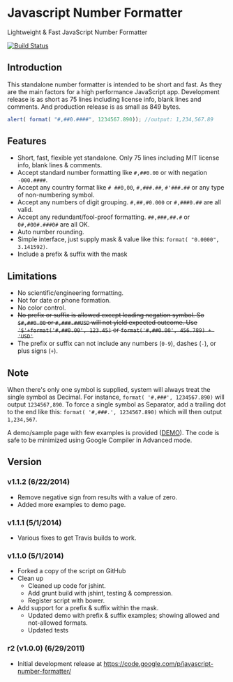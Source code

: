 # Javascript Number Formatter

Lightweight & Fast JavaScript Number Formatter

[![Build Status](https://travis-ci.org/Mottie/javascript-number-formatter.png?branch=master)](https://travis-ci.org/Mottie/javascript-number-formatter)

## Introduction

This standalone number formatter is intended to be short and fast. As they are the main factors for a high performance JavaScript app. Development release is as short as 75 lines including license info, blank lines and comments. And production release is as small as 849 bytes.

```js
alert( format( "#,##0.####", 1234567.890)); //output: 1,234,567.89
```

## Features

* Short, fast, flexible yet standalone. Only 75 lines including MIT license info, blank lines & comments.
* Accept standard number formatting like `#,##0.00` or with negation `-000.####`.
* Accept any country format like `# ##0,00`, `#,###.##`, `#'###.##` or any type of non-numbering symbol.
* Accept any numbers of digit grouping. `#,##,#0.000` or `#,###0.##` are all valid.
* Accept any redundant/fool-proof formatting. `##,###,##.#` or `0#,#00#.###0#` are all OK.
* Auto number rounding.
* Simple interface, just supply mask & value like this: `format( "0.0000", 3.141592)`.
* Include a prefix &amp; suffix with the mask

## Limitations

* No scientific/engineering formatting.
* Not for date or phone formation.
* No color control.
* <del>No prefix or suffix is allowed except leading negation symbol. So `$#,##0.00` or `#,###.##USD` will not yield expected outcome. Use `'$'+format('#,##0.00', 123.45)` or `format('#,##0.00', 456.789) + 'USD'`</del>
* The prefix or suffix can not include any numbers (`0-9`), dashes (`-`), or plus signs (`+`).

## Note

When there's only one symbol is supplied, system will always treat the single symbol as Decimal. For instance, `format( '#,###', 1234567.890)` will output `1234567,890`. To force a single symbol as Separator, add a trailing dot to the end like this: `format( '#,###.', 1234567.890)` which will then output `1,234,567`.

A demo/sample page with few examples is provided ([DEMO](http://mottie.github.io/javascript-number-formatter/)). The code is safe to be minimized using Google Compiler in Advanced mode.

## Version

### v1.1.2 (6/22/2014)

* Remove negative sign from results with a value of zero.
* Added more examples to demo page.

### v1.1.1 (5/1/2014)

* Various fixes to get Travis builds to work.

### v1.1.0 (5/1/2014)

* Forked a copy of the script on GitHub
* Clean up
  * Cleaned up code for jshint.
  * Add grunt build with jshint, testing & compression.
  * Register script with bower.
* Add support for a prefix &amp; suffix within the mask.
  * Updated demo with prefix &amp; suffix examples; showing allowed and not-allowed formats.
  * Updated tests

### r2 (v1.0.0) (6/29/2011)

* Initial development release at https://code.google.com/p/javascript-number-formatter/
